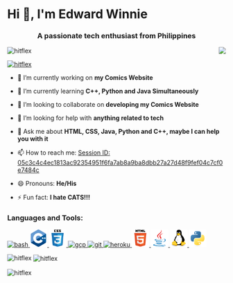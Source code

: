 # Hi 👋, I'm Edward Winnie
<h3 align="center">A passionate tech enthusiast from Philippines</h3>
<img align="right" src="https://media0.giphy.com/media/oFvFtrhrmIFFe/giphy.gif"/>

<p align="left"> <img src="https://komarev.com/ghpvc/?username=hitflex&label=Profile%20views&color=0e75b6&style=flat" alt="hitflex" /> </p>

<p align="left"> <a href="https://github.com/ryo-ma/github-profile-trophy"><img src="https://github-profile-trophy.vercel.app/?username=hitflex" alt="hitflex" /></a> </p>

- 🔭 I’m currently working on **my Comics Website**

- 🌱 I’m currently learning **C++, Python and Java Simultaneously**

- 👯 I’m looking to collaborate on **developing my Comics Website**

- 🤝 I’m looking for help with **anything related to tech**

- 💬 Ask me about **HTML, CSS, Java, Python and C++, maybe I can help you with it**

- 📫 How to reach me: [Session ID: 05c3c4c4ec1813ac92354951f6fa7ab8a9ba8dbb27a27d48f9fef04c7cf0e7484c](https://getsession.org)

- 😄 Pronouns: **He/His**

- ⚡ Fun fact: **I hate CATS!!!**

<h3 align="left">Languages and Tools:</h3>
<p align="left"> <a href="https://www.gnu.org/software/bash/" target="_blank" rel="noreferrer"> <img src="https://www.vectorlogo.zone/logos/gnu_bash/gnu_bash-icon.svg" alt="bash" width="40" height="40"/> </a> <a href="https://www.w3schools.com/cpp/" target="_blank" rel="noreferrer"> <img src="https://raw.githubusercontent.com/devicons/devicon/master/icons/cplusplus/cplusplus-original.svg" alt="cplusplus" width="40" height="40"/> </a> <a href="https://www.w3schools.com/css/" target="_blank" rel="noreferrer"> <img src="https://raw.githubusercontent.com/devicons/devicon/master/icons/css3/css3-original-wordmark.svg" alt="css3" width="40" height="40"/> </a> <a href="https://cloud.google.com" target="_blank" rel="noreferrer"> <img src="https://www.vectorlogo.zone/logos/google_cloud/google_cloud-icon.svg" alt="gcp" width="40" height="40"/> </a> <a href="https://git-scm.com/" target="_blank" rel="noreferrer"> <img src="https://www.vectorlogo.zone/logos/git-scm/git-scm-icon.svg" alt="git" width="40" height="40"/> </a> <a href="https://heroku.com" target="_blank" rel="noreferrer"> <img src="https://www.vectorlogo.zone/logos/heroku/heroku-icon.svg" alt="heroku" width="40" height="40"/> </a> <a href="https://www.w3.org/html/" target="_blank" rel="noreferrer"> <img src="https://raw.githubusercontent.com/devicons/devicon/master/icons/html5/html5-original-wordmark.svg" alt="html5" width="40" height="40"/> </a> <a href="https://www.java.com" target="_blank" rel="noreferrer"> <img src="https://raw.githubusercontent.com/devicons/devicon/master/icons/java/java-original.svg" alt="java" width="40" height="40"/> </a> <a href="https://www.linux.org/" target="_blank" rel="noreferrer"> <img src="https://raw.githubusercontent.com/devicons/devicon/master/icons/linux/linux-original.svg" alt="linux" width="40" height="40"/> </a> <a href="https://www.python.org" target="_blank" rel="noreferrer"> <img src="https://raw.githubusercontent.com/devicons/devicon/master/icons/python/python-original.svg" alt="python" width="40" height="40"/> </a> </p>

<p><img align="left" src="https://github-readme-stats.vercel.app/api/top-langs?username=hitflex&show_icons=true&locale=en&layout=compact" alt="hitflex" /></p>

<p>&nbsp;<img align="center" src="https://github-readme-stats.vercel.app/api?username=hitflex&show_icons=true&locale=en" alt="hitflex" /></p>

<p><img align="center" src="https://github-readme-streak-stats.herokuapp.com/?user=hitflex&" alt="hitflex" /></p>
